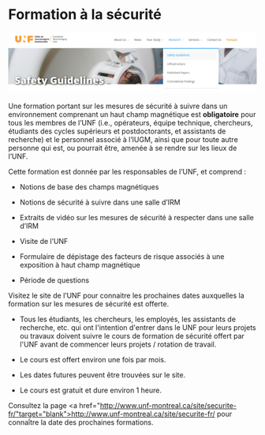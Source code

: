 # Formation à la sécurité

![Formation_security](../../Pictures/safety_guidelines.png)

Une formation portant sur les mesures de sécurité à suivre dans un
environnement comprenant un haut champ magnétique est **obligatoire**
pour tous les membres de l’UNF (i.e., opérateurs, équipe technique,
chercheurs, étudiants des cycles supérieurs et postdoctorants, et
assistants de recherche) et le personnel associé à l’IUGM, ainsi que
pour toute autre personne qui est, ou pourrait être, amenée à se rendre sur les lieux de l’UNF.

Cette formation est donnée par les responsables de l’UNF, et comprend :

-   Notions de base des champs magnétiques

-   Notions de sécurité à suivre dans une salle d’IRM

-   Extraits de vidéo sur les mesures de sécurité à respecter dans une
    salle d’IRM

-   Visite de l’UNF

-   Formulaire de dépistage des facteurs de risque associés à une
    exposition à haut champ magnétique

- Période de questions

Visitez le site de l’UNF pour connaitre les prochaines dates auxquelles la formation sur les mesures de sécurité est offerte.

- Tous les étudiants, les chercheurs, les employés, les assistants de recherche, etc. qui ont l'intention d'entrer dans le UNF pour leurs projets ou travaux doivent suivre le cours de formation de sécurité offert par l'UNF avant de commencer leurs projets / rotation de travail.

- Le cours est offert environ une fois par mois.

- Les dates futures peuvent être trouvées sur le site.

- Le cours est gratuit et dure environ 1 heure.

Consultez la page <a href="http://www.unf-montreal.ca/site/securite-fr/"target="blank">http://www.unf-montreal.ca/site/securite-fr/</a> pour connaître la date des prochaines formations.
